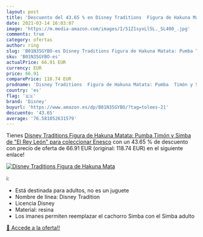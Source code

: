 ```yaml
---
layout: post
title: 'Descuento del 43.65 % en Disney Traditions  Figura de Hakuna Mata'
date: 2021-03-14 16:03:07
image: 'https://m.media-amazon.com/images/I/51Z1syxLl5L._SL400_.jpg'
comments: true
category: ofertas
author: ring
slug: 'B01N35GYBO-es Disney Traditions Figura de Hakuna Matata: Pumba Timón y...'
sku: 'B01N35GYBO-es'
actualPrice: 66.91 EUR
currency: EUR
price: 66.91
comparePrice: 118.74 EUR
prodname: 'Disney Traditions  Figura de Hakuna Matata: Pumba  Timón y Simba de "El Rey León"  para coleccionar  Enesco'
country: 'es'
flag: '🇪🇸'
brand: 'Disney'
buyurl: 'https://www.amazon.es/dp/B01N35GYBO/?tag=tolees-21'
descuento: '43.65'
average: '76.581052631579'
---
```


Tienes [Disney Traditions  Figura de Hakuna Matata: Pumba  Timón y Simba de "El Rey León"  para coleccionar  Enesco](https://www.amazon.es/dp/B01N35GYBO/?tag=tolees-21) con un 43.65 % de descuento con precio de oferta de 66.91 EUR (original: 118.74 EUR) en el siguiente enlace!

[![Disney Traditions  Figura de Hakuna Mata](https://m.media-amazon.com/images/I/51Z1syxLl5L._SL400_.jpg)](https://www.amazon.es/dp/B01N35GYBO/?tag=tolees-21)

ℹ️:

- Está destinada para adultos, no es un juguete
- Nombre de línea: Disney Tradition
- Licencia Disney
- Material: resina
- Los imanes permiten reemplazar el cachorro Simba con el Simba adulto

[🛒 Accede a la oferta!!](https://www.amazon.es/dp/B01N35GYBO/?tag=tolees-21)
